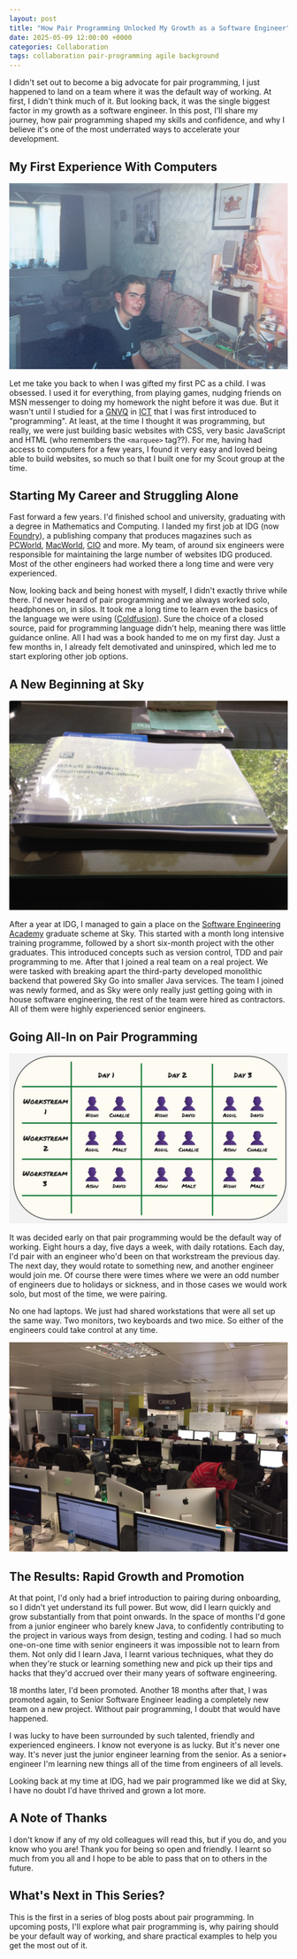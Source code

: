 ```yaml
---
layout: post
title: "How Pair Programming Unlocked My Growth as a Software Engineer"
date: 2025-05-09 12:00:00 +0000
categories: Collaboration
tags: collaboration pair-programming agile background
---
```


I didn't set out to become a big advocate for pair programming, I just happened to land on a team where it was the
default way of working. At first, I didn't think much of it. But looking back, it was the single biggest factor in my
growth as a software engineer. In this post, I'll share my journey, how pair programming shaped my skills and
confidence, and why I believe it's one of the most underrated ways to accelerate your development.

## My First Experience With Computers

![Me and my first pc](/images/first-pc.png)

Let me take you back to when I was gifted my first PC as a child. I was obsessed. I used it for everything, from playing
games, nudging friends on MSN messenger to doing my homework the night before it was due. But it wasn't until I studied
for a [GNVQ](https://en.wikipedia.org/wiki/General_National_Vocational_Qualification) in
[ICT](https://en.wikipedia.org/wiki/Information_and_communications_technology) that I was first introduced to
"programming". At least, at the time I thought it was programming, but really, we were just building basic websites with
CSS, very basic JavaScript and HTML (who remembers the `<marquee>` tag??). For me, having had access to computers for a
few years, I found it very easy and loved being able to build websites, so much so that I built one for my Scout group
at the time.

## Starting My Career and Struggling Alone

Fast forward a few years. I'd finished school and university, graduating with a degree in Mathematics and Computing.
I landed my first job at IDG (now [Foundry](https://foundryco.com/)), a publishing company that produces magazines such
as [PCWorld](https://www.pcworld.com/), [MacWorld](https://www.macworld.com/), [CIO](https://www.cio.com/) and more. My
team, of around six engineers were responsible for maintaining the large number of websites IDG produced. Most of the
other engineers had worked there a long time and were very experienced.

Now, looking back and being honest with myself, I didn't exactly thrive while there. I'd never heard of pair programming
and we always worked solo, headphones on, in silos. It took me a long time to learn even the basics of the language we
were using ([Coldfusion](https://en.wikipedia.org/wiki/Adobe_ColdFusion)). Sure the choice of a closed source, paid for
programming language didn't help, meaning there was little guidance online. All I had was a book handed to me on my
first day. Just a few months in, I already felt demotivated and uninspired, which led me to start exploring other job
options.

## A New Beginning at Sky

![Software Engineering Academy training book](/images/software-academy-book.png)

After a year at IDG, I managed to gain a place on the
[Software Engineering Academy](https://careers.sky.com/earlycareers/graduates/software-engineering) graduate scheme at
Sky. This started with a month long intensive training programme, followed by a short six-month project with the
other graduates. This introduced concepts such as version control, TDD and pair programming to me. After that I joined a
real team on a real project. We were tasked with breaking apart the third-party developed monolithic backend that
powered Sky Go into smaller Java services. The team I joined was newly formed, and as Sky were only really just getting
going with in house software engineering, the rest of the team were hired as contractors. All of them were highly
experienced senior engineers.

## Going All-In on Pair Programming

![Pair rotation](/images/pair-rotation.jpg)

It was decided early on that pair programming would be the default way of working. Eight hours a day, five days a week,
with daily rotations. Each day, I'd pair with an engineer who'd been on that workstream the previous day. The next day,
they would rotate to something new, and another engineer would join me. Of course there were times where we were an odd
number of engineers due to holidays or sickness, and in those cases we would work solo, but most of the time, we were
pairing.

No one had laptops. We just had shared workstations that were all set up the same way. Two monitors, two keyboards and
two mice. So either of the engineers could take control at any time.

![Pair programming at Sky](/images/cirrus-pairing.png)

## The Results: Rapid Growth and Promotion

At that point, I'd only had a brief introduction to pairing during onboarding, so I didn't yet understand its full
power. But wow, did I learn quickly and grow substantially from that point onwards. In the space of months I'd gone from
a junior engineer who barely knew Java, to confidently contributing to the project in various ways from design, testing
and coding. I had so much one-on-one time with senior engineers it was impossible not to learn from them. Not only did I
learn Java, I learnt various techniques, what they do when they're stuck or learning something new and pick up their
tips and hacks that they'd accrued over their many years of software engineering.

18 months later, I'd been promoted. Another 18 months after that, I was promoted again, to Senior Software Engineer
leading a completely new team on a new project. Without pair programming, I doubt that would have happened.

I was lucky to have been surrounded by such talented, friendly and experienced engineers. I know not everyone is as
lucky. But it's never one way. It's never just the junior engineer learning from the senior. As a senior+ engineer I'm
learning new things all of the time from engineers of all levels.

Looking back at my time at IDG, had we pair programmed like we did at Sky, I have no doubt I'd have thrived and grown a
lot more.

## A Note of Thanks

I don't know if any of my old colleagues will read this, but if you do, and you know who you are! Thank you for being so
open and friendly. I learnt so much from you all and I hope to be able to pass that on to others in the future.

## What's Next in This Series?

This is the first in a series of blog posts about pair programming. In upcoming posts, I'll explore what pair
programming is, why pairing should be your default way of working, and share practical examples to help you get the most
out of it.

